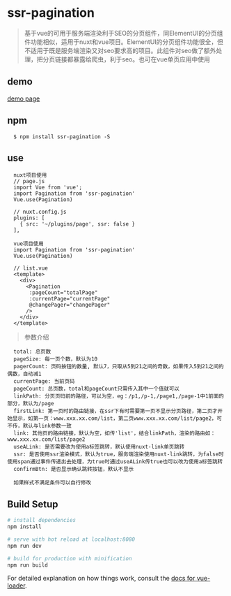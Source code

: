 # ssr-pagination

> 基于vue的可用于服务端渲染利于SEO的分页组件，同ElementUI的分页组件功能相似，适用于nuxt和vue项目。ElementUI的分页组件功能很全，但不适用于既是服务端渲染又对seo要求高的项目。此组件对seo做了额外处理，把分页链接都暴露给爬虫，利于seo。也可在vue单页应用中使用

## demo
  [demo page](https://lisswn.github.io/ssr-pagination/)

## npm

```
  $ npm install ssr-pagination -S
```

## use

```
  nuxt项目使用
  // page.js
  import Vue from 'vue';
  import Pagination from 'ssr-pagination'
  Vue.use(Pagination)
  
  // nuxt.config.js
  plugins: [
    { src: '~/plugins/page', ssr: false }
  ],
  
  vue项目使用
  import Pagination from 'ssr-pagination'
  Vue.use(Pagination)
  
  // list.vue
  <template>
    <div>
      <Pagination 
       :pageCount="totalPage"
       :currentPage="currentPage"
       @changePager="changePager"
      />
    </div>
  </template>
```
> 参数介绍
```
  total: 总页数
  pageSize: 每一页个数，默认为10
  pagerCount: 页码按钮的数量, 默认7，只取从5到21之间的奇数，如果传入5到21之间的偶数，自动减1
  currentPage: 当前页码
  pageCount: 总页数，total和pageCount只需传入其中一个值就可以
  linkPath: 分页页码前的路径，可以为空，eg：/p1,/p-1,/page1,/page-1中1前面的部分，默认为/page
  firstLink: 第一页时的路由链接，在ssr下有时需要第一页不显示分页路径，第二页才开始显示，如第一页：www.xxx.xx.com/list，第二页www.xxx.xx.com/list/page2，可不传，默认与link参数一致
  link: 其他页的路由链接，默认为空，如传'list'，结合linkPath，渲染的路由如：www.xxx.xx.com/list/page2
  useALink: 是否需要改为使用a标签跳转，默认使用nuxt-link单页跳转
  ssr: 是否使用ssr渲染模式，默认为true，服务端渲染使用nuxt-link跳转，为false时使用span通过事件传递出去处理，为true时通过useALink传true也可以改为使用a标签跳转
  confirmBtn: 是否显示确认跳转按钮，默认不显示
  
  如果样式不满足条件可以自行修改
```

## Build Setup

``` bash
# install dependencies
npm install

# serve with hot reload at localhost:8080
npm run dev

# build for production with minification
npm run build
```

For detailed explanation on how things work, consult the [docs for vue-loader](http://vuejs.github.io/vue-loader).
